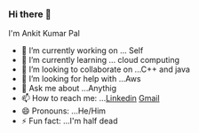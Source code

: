 ### Hi there 👋
I'm Ankit Kumar Pal

- 🔭 I’m currently working on ... Self
- 🌱 I’m currently learning ...  cloud computing
- 👯 I’m looking to collaborate on ...C++ and java
- 🤔 I’m looking for help with ...Aws
- 💬 Ask me about ...Anythig
- 📫 How to reach me: ...[Linkedin](https://www.linkedin.com/in/ankit-kumar-pal-bb9a1b191) [Gmail](palankit942@gamil.com)
- 😄 Pronouns: ...He/Him
- ⚡ Fun fact: ...I'm half dead

